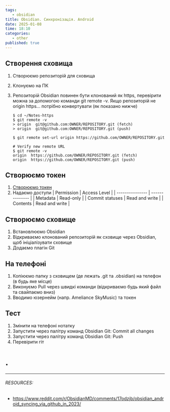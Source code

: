 ```yaml
---
tags:
   - obsidian
title: Obsidian. Синхронізація. Android
date: 2025-01-08
time: 18:10
categories:
   - other
published: true
---
```


<!-- # Obsidian. Синхронізація. Android -->

<!-- --- -->

## Створення сховища

1. Створюємо репозиторій для сховища
2. Клонуємо на ПК
3. Репозиторій Obsidian повинен бути клонований як https, перевірити можна за допомогою команди git remote -v.
   Якщо репозиторій не origin https... потрібно конвертувати (як показано нижче)

   ```
   $ cd ~/Notes-https
   $ git remote -v
   > origin  git@github.com:OWNER/REPOSITORY.git (fetch)
   > origin  git@github.com:OWNER/REPOSITORY.git (push)

   $ git remote set-url origin https://github.com/OWNER/REPOSITORY.git

   # Verify new remote URL
   $ git remote -v
   origin  https://github.com/OWNER/REPOSITORY.git (fetch)
   origin  https://github.com/OWNER/REPOSITORY.git (push)
   ```

## Створюємо токен

1. [Створюємо токен](https://github.com/settings/tokens?type=beta)
2. Надаємо доступи
   | Permission | Access Level |
   | --------------- | -------------- |
   | Metadata | Read-only |
   | Commit statuses | Read and write |
   | Contents | Read and write |

## Створюємо сховище

1. Встановлюємо Obsidian
2. Відкриваємо клонований репозиторій як сховище через Obsidian, щоб ініціалізувати сховище
3. Додаємо плагін Git

## На телефоні

1. Копіюємо папку з сховищем (де лежать .git та .obsidian) на телефон (в будь яке місце)
2. Виконуємо Pull через швидкі команди (відкриваємо будь який файл та свайпаємо вниз)
3. Вводимо юзернейм (напр. Ameliance SkyMusic) та токен

## Тест

1. Змінити на телефоні нотатку
2. Запустити через палітру команд Obsidian Git: Commit all changes
3. Запустити через палітру команд Obsidian Git: Push
4. Перевірити гіт

# .

---

###### RESOURCES:

-  https://www.reddit.com/r/ObsidianMD/comments/17odzjb/obsidian_android_syncing_via_github_in_2023/

<!-- ###### LINKS:

-  [[Obsidian →]]

###### BACKLINKS:

```dataview
LIST WITHOUT ID InLinks
WHERE file.path = this.file.path
FLATTEN file.inlinks AS InLinks
SORT InLinks.file.name ASC
``` -->
